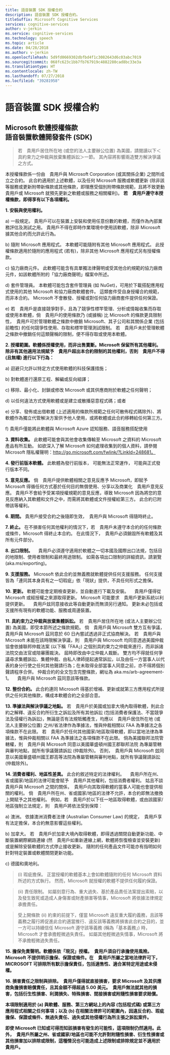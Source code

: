 ```yaml
---
title: 語音裝置 SDK 授權合約
description: 語音裝置 SDK 授權合約。
titleSuffix: Microsoft Cognitive Services
services: cognitive-services
author: v-jerkin
ms.service: cognitive-services
ms.technology: speech
ms.topic: article
ms.date: 04/28/2018
ms.author: v-jerkin
ms.openlocfilehash: 5d9fd0669302dbfbd4f1c3082643d6c03abc7019
ms.sourcegitcommit: 068fc623c1bb7fb767919c4882280cad8bc33e3a
ms.translationtype: HT
ms.contentlocale: zh-TW
ms.lasthandoff: 07/27/2018
ms.locfileid: "39281958"
---
```

# <a name="speech-devices-sdk-license-agreement"></a>語音裝置 SDK 授權合約

## <a name="microsoft-software-license-termsbrspeech-devices-software-development-kit-sdk"></a>Microsoft 軟體授權條款<br>語音裝置軟體開發套件 (SDK) 

> 若　貴用戶居住所在地 (或您的法人主要辦公位置) 為美國，請閱讀以下＜具約束力之仲裁與放棄集體訴訟＞一節。 其內容將影響兩造雙方解決爭議之方式。

本授權條款係一份由　貴用戶與 Microsoft Corporation (或其關係企業) 之間所成立之合約。 此合約適用於上述軟體，以及任何 Microsoft 服務或軟體更新 (除非該等服務或更新附帶新條款或其他條款，即理應受個別附帶條款規範，且將不致更動　貴用戶或 Microsoft 就預先更新之軟體或服務之相關權利)。 **若　貴用戶遵守本授權條款，即得享有以下各項權利。**

**1\. 安裝與使用權利。**

a)  一般規定。 貴用戶可以在裝置上安裝和使用任意份數的軟體，而僅作為內部業務評估及測試之用。 貴用戶不得在即時作業環境中使用該軟體，除非 Microsoft 據其他合約而允許此行為。

b) 隨附 Microsoft 應用程式。 本軟體可能隨附有其他 Microsoft 應用程式。 此授權條款適用於隨附的應用程式 (若有)，除非其他 Microsoft 應用程式另有授權條款。

c) 協力廠商元件。 此軟體可能含有具單獨法律聲明或受其他合約規範的協力廠商元件，如該軟體所附的「協力廠商聲明」檔案中所述。

d) 套件管理員。 本軟體可能包含套件管理員 (如 NuGet)，可用於下載搭配應用程式使用的其他 Microsoft 和協力廠商軟體套件。 這類套件受自身授權合約規範，而非本合約。 Microsoft 不會散發、授權或對任何協力廠商套件提供任何保證。

e) 若　貴用戶是直接競爭對手，且為了競爭性標竿管理、分析或情報收集而存取或使用本軟體，倘　貴用戶的使用條款乃 (或據稱) 比 Microsoft 的條款更具限制性，　貴用戶可於管理軟體之條款中撤銷 Microsoft、其子公司和其關係企業 (包括前瞻性) 的任何競爭性使用、存取和標竿管理測試限制。 若　貴用戶未於管理軟體之條款中撤銷任何這類聲稱的限制，便不得存取或使用本軟體。

**2\. 授權範圍。軟體係授權使用，而非出售賣斷。Microsoft 保留所有其他權利。除非有其他適用法規賦予　貴用戶超出本合約限制的其他權利，否則　貴用戶不得 (且無權) 進行以下行為：**

a) 迴避只允許以特定方式使用軟體的科技保護措施；

b) 對軟體進行還原工程、解編或反向組譯；

c) 移除、最小化、封鎖或修改 Microsoft 或其供應商附於軟體之任何聲明；

d) 以任何違法方式使用軟體或是建立或散播惡意程式碼；或者

e) 分享、發佈或出借軟體 (上述適用的條款所規範之任何可散佈程式碼除外)、將軟體作為獨立代管解決方案供予他人使用，或將軟體或此合約移轉給任何第三方。

f) 貴用戶僅能將此軟體與 Microsoft Azure 認知服務、語音服務搭配使用

**3\. 資料收集。**  此軟體可能會與其他會收集傳輸至 Microsoft 之資料的 Microsoft 產品有所互動。 如欲深入了解 Microsoft 如何處理收集到的個人資料，請參閱 Microsoft 隱私權聲明：http://go.microsoft.com/fwlink/?LinkId=248681。

**4\. 發行前版本軟體。** 此軟體為發行前版本， 可能無法正常運作， 可能與正式發行版本不同。

**5\. 意見反應。** 倘　貴用戶提供軟體相關之意見反應予 Microsoft，即賦予 Microsoft 得循任何方式基於任何目的無償使用、分享以及商業化　貴用戶意見反應。 貴用戶不會給予受某項授權規範的意見反應，導致 Microsoft 因為將您的意見反應納入其軟體和文件之中，而需將其軟體或文件授權給第三方。 此合約已附帶該等權利。

**6\. 期間。** 貴用戶接受合約之後隨即生效，　貴用戶與 Microsoft 得隨時終止。 

**7\. 終止。** 在不損害任何其他權利的情況下，若　貴用戶未遵守本合約的任何條款或條件，Microsoft 得終止本合約。 在此情況下，　貴用戶必須銷毀所有軟體及其所有元件部分。

**8\. 出口限制。** 　貴用戶必須遵守適用於軟體之一切本國及國際出口法規，包括目的地限制、使用者限制和最終用途限制。 如需各項出口限制的詳細資訊，請瀏覽 (aka.ms/exporting)。

**9\. 支援服務。** Microsoft 依此合約並無義務就軟體提供任何支援服務。 任何支援皆為「連同其本身具有之一切瑕疵」依「現狀」提供，不具任何形式之擔保。

**10\. 更新。** 軟體可能會定期檢查更新，並自動進行下載及安裝。 　貴用戶僅得從 Microsoft 或經授權之來源取得更新。 Microsoft 可能要求　貴用戶更新系統以利提供更新。 　貴用戶玆同意接收此等自動更新而無須另行通知。 更新未必包括或支援所有現有的軟體功能、服務或周邊裝置。

**11\. 具約束力之仲裁與放棄集體訴訟。** 若　貴用戶居住所在地 (或法人主要辦公位置) 為美國，即受本節所述之條款規範。  倘　貴用戶與 Microsoft 雙方互有爭議，　貴用戶與 Microsoft 茲同意於 60 日內嘗試透過非正式協商解決。 若　貴用戶與 Microsoft 未能在該時限解決爭議，則　貴用戶與 Microsoft 均同意透過美國仲裁協會依據聯邦仲裁法案 (以下稱「FAA」) 之個別具約束力之仲裁來進行，而非訴諸法院交由法官或陪審團裁決。 屆時即改由中立仲裁人裁斷。 雙方均不得就任何爭議尋求集體訴訟、集體仲裁、由私人律師提起通常訴訟，以及由任一方當事人以代表的身分行使之任何其他聲請行為；在未取得全部當事人同意之前，亦不得將個別聲請程序合併。 仲裁合約的全文包含完整條款，網址為 aka.ms/arb-agreement-1。 　貴用戶與 Microsoft 茲同意該等條款。

**12\. 整份合約。** 此合約連同 Microsoft 得基於增補、更新或就第三方應用程式所提供之任何其他條款，構成本軟體合約之全部合意。

**13\. 準據法與解決爭議之地點。** 若　貴用戶於美國或加拿大境內取得軟體，則此合約之解釋、違反合約所衍生之訴訟及所有其他訴訟 (包括消費者保護法、不當競爭法及侵權行為訴訟)，無論是否有法規牴觸產生，均應以　貴用戶居住所在地 (或法人主要辦公位置) 之州/省法律作為準據法，惟與仲裁相關以 FAA 為準據法之各項條款不在此限。 若　貴用戶於任何其他國家/地區取得軟體，即以當地法律為準據法，惟與仲裁相關以 FAA 為準據法之各項條款不在此限。 倘為美國聯邦法院管轄權，則　貴用戶與 Microsoft 同意以美國華盛頓州國王郡聯邦法院 為專屬管轄與審判地點，就所有爭議聲請訴訟 (仲裁除外)。 否則，　貴用戶與 Microsoft 玆同意以美國華盛頓州國王郡高等法院為專屬管轄與審判地點，就所有爭議聲請訴訟 (仲裁除外)。

**14\. 消費者權利、地區性差異。** 此合約敘述特定的法律權利。 　貴用戶所在州、省或國家/地區的法律可能會賦予　貴用戶其他權利，包括消費者權利。 姑且不談　貴用戶與 Microsoft 之間的關係，　貴用戶向其取得軟體的當事人可能也會提供相關的權利。 倘　貴用戶所在州、省或國家/地區的法律不允許，本合約即無法撤換上開賦予之其他權利。 例如，若　貴用戶於以下任一地區取得軟體，或由該國家/地區強制立法規定，則　貴用戶將依法受到保障︰

a) 澳洲。 依據澳洲消費者法律 (Australian Consumer Law) 的規定，　貴用戶享有法定擔保，本合約無意影響這些權利。

b) 加拿大。 若　貴用戶於加拿大境內取得軟體，即得透過關閉自動更新功能、中斷裝置網際網路連線 (然　貴用戶如重新連線上網，軟體將恢復檢查並安裝更新) 或是解除安裝軟體的方式停止接收更新。 隨附的任何產品文件可能亦有指明如何針對特定裝置或軟體關閉更新功能。

c) 德國和奧地利。

> (i) 瑕疵擔保。 正當授權的軟體基本上會如軟體隨附的任何 Microsoft 資料所述的方式執行。 然而，Microsoft 就授權的軟體不提供任何履約保證。

> (ii) 責任限制。 如屬刻意行為、重大過失、基於產品責任法案提出索賠，以及發生致死或造成人身傷害或財產損害等情事，Microsoft 將依據法律規定承擔責任。

> 受上開條款 (ii) 約束的前提下，僅當 Microsoft 違反重大履約義務，且該等義務之履行將促進此合約適當推行、違反該等義務將損害此合約之目的，並一方可以持續信任 Microsoft 遵守該等義務 (稱為「基本義務」) 時，Microsoft 才會承擔輕微過失責任。 如屬其他輕微過失情事，Microsoft 將不承擔輕微過失責任。

**15\. 擔保免責聲明。軟體係依「現況」授權。　貴用戶須自行承擔使用風險。Microsoft 不提供明示擔保、保證或條件。在　貴用戶所屬之當地法律許可下，MICROSOFT 可排除所有默示擔保責任，包括適售性、適合某特定用途或未侵權。**

**16\. 損害責任之限制與排除。　貴用戶僅得就直接損害，要求 Microsoft 及其供應商負擔損害賠償責任，且其金額不得超過 5.00 美元。　貴用戶無法就其他的損害，包括衍生性損害、利潤損失、特殊損害、間接損害或附隨性損害要求賠償。**

**本項限制適用於 (a) 與軟體、服務、第三方網站上的內容 (包括程式碼) 或第三方應用程式相關之任何事項；以及 (b) 在相關法律許可的範圍內，因違反合約、瑕疵擔保、保證或條件、無過失責任、過失或其他侵權行為所主張之訴訟案件。**

**即使 Microsoft 已知或可得而知該損害有發生的可能性，這項限制仍然適用。此外，　貴用戶所屬之州、省或國家/地區也可能不允許對附隨性損害、衍生性損害或其他損害加以排除或限制，這種情況也可能造成上述限制或排除規定並不適用於　貴用戶。**
